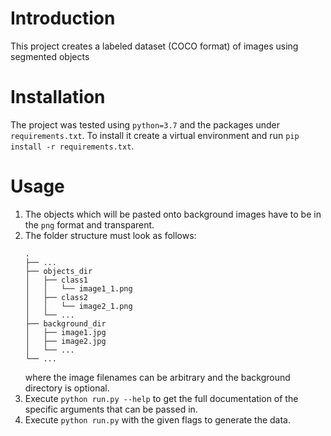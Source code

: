 # Introduction
This project creates a labeled dataset (COCO format) of images using segmented objects

# Installation
The project was tested using `python=3.7` and the packages under `requirements.txt`.
To install it create a virtual environment and run `pip install -r requirements.txt`.

# Usage
1. The objects which will be pasted onto background images have to be in the `png` format and transparent.
2. The folder structure must look as follows:
    ```
    .
    ├── ...
    ├── objects_dir
    │   ├── class1
    │   │   └── image1_1.png
    │   ├── class2
    │   │   └── image2_1.png
    │   └── ...
    ├── background_dir
    │   ├── image1.jpg
    │   ├── image2.jpg
    │   └── ...
    └── ...
    ```
    where the image filenames can be arbitrary and the background directory is optional.
3. Execute `python run.py --help` to get the full documentation of the specific arguments that can be passed in.
4. Execute `python run.py` with the given flags to generate the data.
